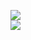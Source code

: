 [![](https://img.shields.io/badge/Made%20With-Github%20Spray-lightgrey.svg?style=for-the-badge&logo=github)](https://github.com/Annihil/github-spray#2584)  
[![](https://i.imgur.com/2DrTn0Z.gif)](https://github.com/Annihil/github-spray)